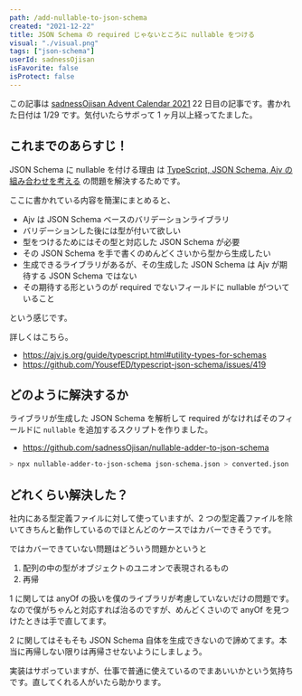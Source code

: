 ```yaml
---
path: /add-nullable-to-json-schema
created: "2021-12-22"
title: JSON Schema の required じゃないところに nullable をつける
visual: "./visual.png"
tags: ["json-schema"]
userId: sadnessOjisan
isFavorite: false
isProtect: false
---
```


この記事は [sadnessOjisan Advent Calendar 2021](https://adventar.org/calendars/7015) 22 日目の記事です。書かれた日付は 1/29 です。気付いたらサボって 1 ヶ月以上経ってたました。

## これまでのあらすじ！

JSON Schema に nullable を付ける理由 は [TypeScript, JSON Schema, Ajv の組み合わせを考える](https://blog.ojisan.io/typescript-json-schema-ajv/) の問題を解決するためです。

ここに書かれている内容を簡潔にまとめると、

- Ajv は JSON Schema ベースのバリデーションライブラリ
- バリデーションした後には型が付いて欲しい
- 型をつけるためにはその型と対応した JSON Schema が必要
- その JSON Schema を手で書くのめんどくさいから型から生成したい
- 生成できるライブラリがあるが、その生成した JSON Schema は Ajv が期待する JSON Schema ではない
- その期待する形というのが required でないフィールドに nullable がついていること

という感じです。

詳しくはこちら。

- https://ajv.js.org/guide/typescript.html#utility-types-for-schemas
- https://github.com/YousefED/typescript-json-schema/issues/419

## どのように解決するか

ライブラリが生成した JSON Schema を解析して required がなければそのフィールドに `nullable` を追加するスクリプトを作りました。

- https://github.com/sadnessOjisan/nullable-adder-to-json-schema

```sh
> npx nullable-adder-to-json-schema json-schema.json > converted.json
```

## どれくらい解決した？

社内にある型定義ファイルに対して使っていますが、2 つの型定義ファイルを除いてきちんと動作しているのでほとんどのケースではカバーできそうです。

ではカバーできていない問題はどういう問題かというと

1. 配列の中の型がオブジェクトのユニオンで表現されるもの
2. 再帰

1 に関しては anyOf の扱いを僕のライブラリが考慮していないだけの問題です。なので僕がちゃんと対応すれば治るのですが、めんどくさいので anyOf を見つけたときは手で直してます。

2 に関してはそもそも JSON Schema 自体を生成できないので諦めてます。本当に再帰しない限りは再帰させないようにしましょう。

実装はサボっていますが、仕事で普通に使えているのでまあいいかという気持ちです。直してくれる人がいたら助かります。
